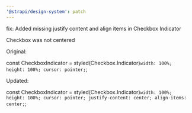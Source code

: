 ```yaml
---
'@strapi/design-system': patch
---
```


fix: Added missing justify content and align items in Checkbox Indicator

Checkbox was not centered

Original:

const CheckboxIndicator = styled(Checkbox.Indicator)`
  width: 100%;
  height: 100%;
  cursor: pointer;
`;

Updated:

const CheckboxIndicator = styled(Checkbox.Indicator)`
  width: 100%;
  height: 100%;
  cursor: pointer;
  justify-content: center;
  align-items: center;
`;


